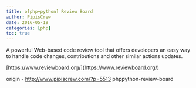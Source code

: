 ```yaml
---
title: o[php+python] Review Board
author: PipisCrew
date: 2016-05-19
categories: [php]
toc: true
---
```


A powerful Web-based code review tool that offers developers an easy way to handle code changes, contributions and other similar actions updates.

[https://www.reviewboard.org/](https://www.reviewboard.org/)

origin - http://www.pipiscrew.com/?p=5513 phppython-review-board